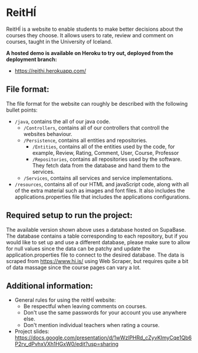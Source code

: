 # ReitHÍ

ReitHÍ is a website to enable students to make better decisions about the courses they choose. It allows users to rate, review and comment on courses, taught in the University of Iceland.

**A hosted demo is available on Heroku to try out, deployed from the deployment branch:**

* https://reithi.herokuapp.com/

## File format:
The file format for the website can roughly be described with the following bullet points:
* `/java`, contains the all of our java code.
  * `/Controllers`, contains all of our controllers that controll the websites behaviour.  
  * `/Persistence`, contains all entities and repositories.
    * `/Entities`, contains all of the entities used by the code, for example, Review, Rating, Comment, User, Course, Professor
    * `/Repositories`, contains all repositories used by the software. They fetch data from the database and hand them to the services.
  * `/Services`, contains all services and service implementations.
* `/resources`, contains all of our HTML and javaScript code, along with all of the extra material such as images and font files. It also includes the applications.properties file that includes the applications configurations.

## Required setup to run the project:
The available version shown above uses a database hosted on SupaBase. The database contains a table corresponding to each repository, but if you would like to set up and use a different database, please make sure to allow for null values since the data can be patchy and update the application.properties file to connect to the desired database. The data is scraped from https://www.hi.is/ using Web Scraper, but requires quite a bit of data massage since the course pages can vary a lot.
## Additional information:
* General rules for using the reitHÍ website:
    - Be respectful when leaving comments on courses.
    - Don't use the same passwords for your account you use anywhere else.
    - Don't mention individual teachers when rating a course.
* Project slides: https://docs.google.com/presentation/d/1wWzlPHRd_cZyvKImyCqe1Qb6P2rv_dPvhxVXh1HGxW0/edit?usp=sharing

